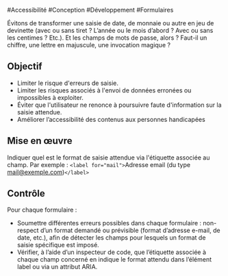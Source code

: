 
#Accessibilité #Conception #Développement #Formulaires

Évitons de transformer une saisie de date, de monnaie ou autre en jeu de devinette (avec ou sans tiret ? L’année ou le mois d’abord ? Avec ou sans les centimes ? Etc.). Et les champs de mots de passe, alors ? Faut-il un chiffre, une lettre en majuscule, une invocation magique ?


## Objectif

* Limiter le risque d'erreurs de saisie.
* Limiter les risques associés à l'envoi de données erronées ou impossibles à exploiter.
* Éviter que l'utilisateur ne renonce à poursuivre faute d'information sur la saisie attendue.
* Améliorer l’accessibilité des contenus aux personnes handicapées

## Mise en œuvre

Indiquer quel est le format de saisie attendue via l'étiquette associée au champ. Par exemple : `<label for="mail">`Adresse email (du type <mail@exemple.com>)`</label>`

## Contrôle

Pour chaque formulaire :

* Soumettre différentes erreurs possibles dans chaque formulaire : non-respect d’un format demandé ou prévisible (format d’adresse e-mail, de date, etc.), afin de détecter les champs pour lesquels un format de saisie spécifique est imposé.
* Vérifier, à l’aide d’un inspecteur de code, que l’étiquette associée à chaque champ concerné en indique le format attendu dans l’élément label ou via un attribut ARIA.

